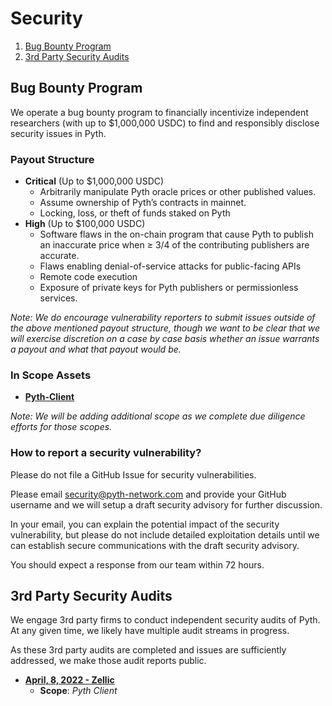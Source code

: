 # Security

1. [Bug Bounty Program](#bounty)
2. [3rd Party Security Audits](#audits)

<a name="bounty"></a>
## Bug Bounty Program

We operate a bug bounty program to financially incentivize independent researchers (with up to $1,000,000 USDC) to find and responsibly disclose security issues in Pyth.
### Payout Structure

- **Critical** (Up to $1,000,000 USDC)
    - Arbitrarily manipulate Pyth oracle prices or other published values.
    - Assume ownership of Pyth’s contracts in mainnet.
    - Locking, loss, or theft of funds staked on Pyth
- **High** (Up to $100,000 USDC)
    - Software flaws in the on-chain program that cause Pyth to publish an inaccurate price when ≥ 3/4 of the contributing publishers are accurate.
    - Flaws enabling denial-of-service attacks for public-facing APIs
    - Remote code execution
    - Exposure of private keys for Pyth publishers or permissionless services.

_Note: We do encourage vulnerability reporters to submit issues outside of the above mentioned payout structure, though we want to be clear that we will exercise discretion on a case by case basis whether an issue warrants a payout and what that payout would be._

### In Scope Assets
- **[Pyth-Client](https://github.com/pyth-network/pyth-client)**

_Note: We will be adding additional scope as we complete due diligence efforts for those scopes._
### How to report a security vulnerability?

Please do not file a GitHub Issue for security vulnerabilities.

Please email security@pyth-network.com and provide your GitHub username and we will setup a draft security advisory for further discussion.

In your email, you can explain the potential impact of the security vulnerability, but please do not include detailed exploitation details until we can establish secure communications with the draft security advisory.

You should expect a response from our team within 72 hours.

<a name="audits"></a>
## 3rd Party Security Audits

We engage 3rd party firms to conduct independent security audits of Pyth.  At any given time, we likely have multiple audit streams in progress.

As these 3rd party audits are completed and issues are sufficiently addressed, we make those audit reports public.

- **[April, 8, 2022 - Zellic](https://github.com/pyth-network/audit-reports/blob/main/2022_04_08/pyth_oracle_client_zellic.pdf)**
    - **Scope**: *Pyth Client*